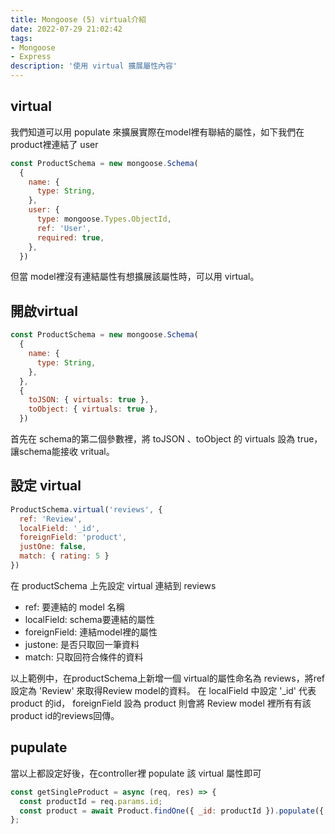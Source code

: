 ```yaml
---
title: Mongoose (5) virtual介紹
date: 2022-07-29 21:02:42
tags:
- Mongoose
- Express
description: '使用 virtual 擴展屬性內容'
---
```


## virtual

我們知道可以用 populate 來擴展實際在model裡有聯結的屬性，如下我們在 product裡連結了 user

``` js
const ProductSchema = new mongoose.Schema(
  {
    name: {
      type: String,
    },
    user: {
      type: mongoose.Types.ObjectId,
      ref: 'User',
      required: true,
    },
  })
```

但當 model裡沒有連結屬性有想擴展該屬性時，可以用 virtual。

## 開啟virtual

``` js
const ProductSchema = new mongoose.Schema(
  {
    name: {
      type: String,
    },
  }, 
  {
    toJSON: { virtuals: true },
    toObject: { virtuals: true },
  })
```

首先在 schema的第二個參數裡，將 toJSON 、toObject 的 virtuals 設為 true，讓schema能接收 vritual。

## 設定 virtual

``` js
ProductSchema.virtual('reviews', {
  ref: 'Review',
  localField: '_id',
  foreignField: 'product',
  justOne: false,
  match: { rating: 5 }
})
```

在 productSchema 上先設定 virtual 連結到 reviews

- ref: 要連結的 model 名稱
- localField: schema要連結的屬性
- foreignField: 連結model裡的屬性
- justone: 是否只取回一筆資料
- match: 只取回符合條件的資料

以上範例中，在productSchema上新增一個 virtual的屬性命名為 reviews，將ref設定為 'Review' 來取得Review model的資料。
在 localField 中設定 '_id' 代表 product 的id， foreignField 設為 product 則會將 Review model 裡所有有該 product id的reviews回傳。


## pupulate

當以上都設定好後，在controller裡 populate 該 virtual 屬性即可

``` js
const getSingleProduct = async (req, res) => {
  const productId = req.params.id;
  const product = await Product.findOne({ _id: productId }).populate({ path: 'reviews' });
};
```

